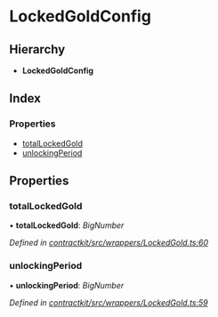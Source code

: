 # LockedGoldConfig

## Hierarchy

* **LockedGoldConfig**

## Index

### Properties

* [totalLockedGold]()
* [unlockingPeriod]()

## Properties

### totalLockedGold

• **totalLockedGold**: _BigNumber_

_Defined in_ [_contractkit/src/wrappers/LockedGold.ts:60_](https://github.com/celo-org/celo-monorepo/blob/master/packages/sdk/contractkit/src/wrappers/LockedGold.ts#L60)

### unlockingPeriod

• **unlockingPeriod**: _BigNumber_

_Defined in_ [_contractkit/src/wrappers/LockedGold.ts:59_](https://github.com/celo-org/celo-monorepo/blob/master/packages/sdk/contractkit/src/wrappers/LockedGold.ts#L59)


